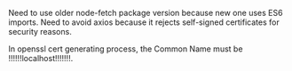 Need to use older node-fetch package version because new one uses ES6 imports.
Need to avoid axios because it rejects self-signed certificates for security reasons.

In openssl cert generating process, the Common Name must be !!!!!!localhost!!!!!!!.